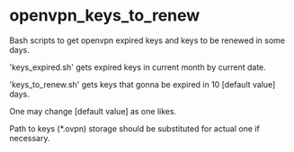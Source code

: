 # openvpn_keys_to_renew

Bash scripts to get openvpn expired keys and keys to be renewed in some days.

'keys_expired.sh' gets expired keys in current month by current date.                                   

'keys_to_renew.sh' gets keys that gonna be expired in 10 [default value] days. 

One may change [default value] as one likes.


Path to keys (\*.ovpn) storage should be substituted for actual one if necessary. 
